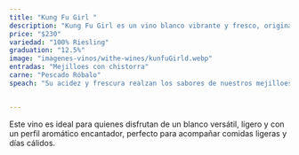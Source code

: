 ```yaml
---
title: "Kung Fu Girl "
description: "Kung Fu Girl es un vino blanco vibrante y fresco, originario del estado de Washington, EE. UU. este Riesling se caracteriza por sus notas de frutas de hueso como el durazno y albaricoque, junto con un toque cítrico y mineralidad que le da un final refrescante."
price: "$230"
variedad: "100% Riesling"
graduation: "12.5%"
image: "imagenes-vinos/withe-wines/kunfuGirld.webp"
entradas: "Mejilloes con chistorra"
carne: "Pescado Róbalo"
speach: "Su acidez y frescura realzan los sabores de nuestros mejilloes con chistorra mientras que su toque frutal complementa perfectamente la suavidad del róbalo."


---
```


Este vino es ideal para quienes disfrutan de un blanco versátil, ligero y con un perfil aromático encantador, perfecto para acompañar comidas ligeras y días cálidos.
